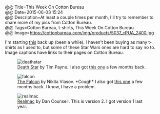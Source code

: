 @@ Title=This Week On Cotton Bureau  
@@ Date=2015-06-03 15:24  
@@ Description=At least a couple times per month, I'll try to remember to share more of my pics from Cotton Bureau.  
@@ Tags=Cotton Bureau, t-shirts, This Week On Cotton Bureau  
@@ Image=https://cottonbureau.com/img/products/5037_cPUA_2400.jpg  

I'm starting [this][theoveranalyzed] back up (been a while). I haven't been buying as many t-shirts as I used to, but some of these Star Wars ones are hard to say no to. Image captions have links to their pages on Cotton Bureau. 

<figure class="wide">
	<img src="https://cottonbureau.com/img/products/5037_cPUA_2400.jpg" alt="deathstar" />
	<figcaption><a href="https://cottonbureau.com/products/death-star">Death Star</a> by Tim Payne. I also got <a href="https://cottonbureau.com/products/thats-no-moon">this one</a> a few months back.</figcaption>
</figure>

<figure class="wide">
	<img src="https://cottonbureau.com/img/products/4899_MAee_2400.jpg" alt="falcon" />
	<figcaption><a href="https://cottonbureau.com/products/the-falcon">The Falcon</a> by Nikita Vlasov. *Cough* I also got <a href="https://cottonbureau.com/products/bucket-of-bolts">this one</a> a few months back. I know, I have a problem.</figcaption>
</figure>

<figure class="wide">
	<img src="https://cottonbureau.com/img/products/801_PB1n_2400.jpg" alt="realmac" />
	<figcaption><a href="https://cottonbureau.com/products/realmac">Realmac</a> by Dan Counsell. This is version 2. I got version 1 last year.</figcaption>
</figure>

[theoveranalyzed]: http://www.theoveranalyzed.net/2015/2/3/new-from-cotton-bureau